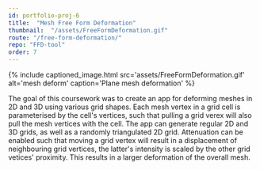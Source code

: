 ```yaml
---
id: portfolio-proj-6
title:  "Mesh Free Form Deformation"
thumbnail:  "/assets/FreeFormDeformation.gif"
route: "/free-form-deformation/"
repo: "FFD-tool"
order: 7
---
```

<!-- main content -->
{% include captioned_image.html src='assets/FreeFormDeformation.gif' alt='mesh deform' caption='Plane mesh deformation' %}

The goal of this coursework was to create an app for deforming meshes in 2D and 3D using various grid shapes. Each mesh vertex in a grid cell is parameterised by the cell's vertices, such that pulling a grid verex will also pull the mesh vertices with the cell. The app can generate regular 2D and 3D grids, as well as a randomly triangulated 2D grid. Attenuation can be enabled such that moving a grid vertex will result in a displacement of neighbouring grid vertices, the latter's intensity is scaled by the other grid vetices' proximity. This results in a larger deformation of the overall mesh.